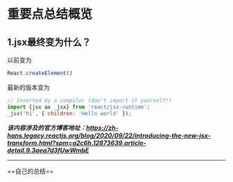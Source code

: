 # 重要点总结概览

## 1.jsx最终变为什么？

以前变为

```javascript
React.createElement()
```

最新的版本变为

```javascript
// Inserted by a compiler (don't import it yourself!)
import {jsx as _jsx} from 'react/jsx-runtime';
_jsx('h1', { children: 'Hello world' });
```

***该内容涉及的官方博客地址：<https://zh-hans.legacy.reactjs.org/blog/2020/09/22/introducing-the-new-jsx-transform.html?spm=a2c6h.12873639.article-detail.9.3aea7d3fUwWmbE>***

---

==自己的总结==
